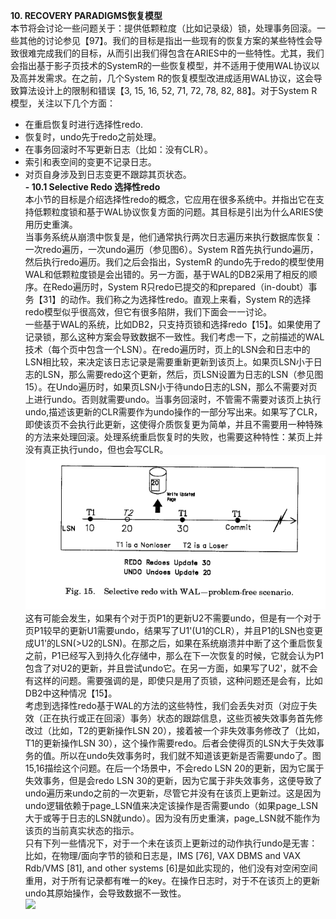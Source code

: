 **10. RECOVERY PARADIGMS恢复模型**  
本节将会讨论一些问题关于：提供低颗粒度（比如记录级）锁，处理事务回滚。一些其他的讨论参见【97】。我们的目标是指出一些现有的恢复方案的某些特性会导致很难完成我们的目标，从而引出我们得包含在ARIES中的一些特性。尤其，我们会指出基于影子页技术的SystemR的一些恢复模型，并不适用于使用WAL协议以及高并发需求。在之前，几个System R的恢复模型改进成适用WAL协议，这会导致算法设计上的限制和错误【3, 15, 16, 52, 71, 72, 78, 82, 88】。对于System R 模型，关注以下几个方面：
- 在重启恢复时进行选择性redo.  
- 恢复时，undo先于redo之前处理。  
- 在事务回滚时不写更新日志（比如：没有CLR）。  
- 索引和表空间的变更不记录日志。  
- 对页自身涉及到日志变更不跟踪其页状态。  
**- 10.1 Selective Redo 选择性redo**  
本小节的目标是介绍选择性redo的概念，它应用在很多系统中。并指出它在支持低颗粒度锁和基于WAL协议恢复方面的问题。其目标是引出为什么ARIES使用历史重演。  
当事务系统从崩溃中恢复是，他们通常执行两次日志遍历来执行数据库恢复：一次redo遍历，一次undo遍历（参见图6）。System R首先执行undo遍历，然后执行redo遍历。我们之后会指出，SystemR 的undo先于redo的模型使用WAL和低颗粒度锁是会出错的。另一方面，基于WAL的DB2采用了相反的顺序。在Redo遍历时，System R只redo已提交的和prepared（in-doubt）事务【31】的动作。我们称之为选择性redo。直观上来看，System R的选择redo模型似乎很高效，但它有很多陷阱，我们下面会一一讨论。  
一些基于WAL的系统，比如DB2，只支持页锁和选择redo【15】。如果使用了记录锁，那么这种方案会导致数据不一致性。我们考虑一下，之前描述的WAL技术（每个页中包含一个LSN）。在redo遍历时，页上的LSN会和日志中的LSN相比较，来决定该日志记录是需要重新更新到该页上。如果页LSN小于日志的LSN，那么需要redo这个更新，然后，页LSN设置为日志的LSN（参见图15）。在Undo遍历时，如果页LSN小于待undo日志的LSN，那么不需要对页上进行undo。否则就需要undo。当事务回滚时，不管需不需要对该页上执行undo,描述该更新的CLR需要作为undo操作的一部分写出来。如果写了CLR，即使该页不会执行此更新，这使得介质恢复更为简单，并且不需要用一种特殊的方法来处理回滚。处理系统重启恢复时的失败，也需要这种特性：某页上并没有真正执行undo，但也会写CLR。  
![](./img/fig15.png)  
这有可能会发生，如果有个对于页P1的更新U2不需要undo，但是有一个对于页P1较早的更新U1需要undo，结果写了U1'(U1的CLR），并且P1的LSN也变更成U1'的LSN(>U2的LSN)。在那之后，如果在系统崩溃并中断了这个重启恢复之前，P1已经写入到持久化存储中，那么在下一次恢复的时候，它就会认为P1包含了对U2的更新，并且尝试undo它。在另一方面，如果写了U2'，就不会有这样的问题。需要强调的是，即使只是用了页锁，这种问题还是会有，比如DB2中这种情况【15】。  
考虑到选择性redo基于WAL的方法的这些特性，我们会丢失对页（对应于失效（正在执行或正在回滚）事务）状态的跟踪信息，这些页被失效事务首先修改过（比如，T2的更新操作LSN 20），接着被一个非失效事务修改了（比如，T1的更新操作LSN 30），这个操作需要redo。后者会使得页的LSN大于失效事务的值。所以在undo失效事务时，我们就不知道该更新是否需要undo了。图15,16描绘这个问题。在后一个场景中，不会redo LSN 20的更新，因为它属于失效事务，但是会redo LSN 30的更新，因为它属于非失效事务，这便导致了undo遍历来undo之前的一次更新，尽管它并没有在该页上更新过。这是因为undo逻辑依赖于page_LSN值来决定该操作是否需要undo（如果page_LSN大于或等于日志的LSN就undo）。因为没有历史重演，page_LSN就不能作为该页的当前真实状态的指示。  
只有下列一些情况下，对于一个未在该页上更新过的动作执行undo是无害：比如，在物理/面向字节的锁和日志是，IMS [76], VAX DBMS and VAX Rdb/VMS [81], and other systems [6]是如此实现的，他们没有对空闲空间重用，对于所有记录都有唯一的key。在操作日志时，对于不在该页上的更新undo其原始操作，会导致数据不一致性。  
![](./img/fig.16.png)  

